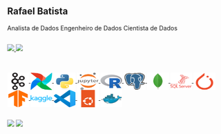 ## Rafael Batista

Analista de Dados
Engenheiro de Dados
Cientista de Dados



##

<div>
    <a href="https://github.com/faelk8/">
    <img height="180em" src="https://github-readme-stats.vercel.app/api?username=faelk8&theme=dark&show_icons=true&include_all_commits=truet"/)>
    <img height="180em" src="https://github-readme-stats.vercel.app/api/top-langs/?username=faelk8&theme=dark&layout=compact&langs_count16&"/>
</div>
      
##        
<div style="display: inline_block"><br>
    <img align="center" alt="Rafael-Kafka" height="40" width="50" src="https://github.com/devicons/devicon/blob/master/icons/apachekafka/apachekafka-original.svg">
    <img align="center" alt="Rafael-Airflow" height="40" width="50" src="https://github.com/devicons/devicon/blob/master/icons/apacheairflow/apacheairflow-original.svg">
    <img align="center" alt="Rafael-Python" height="40" width="50" src="https://raw.githubusercontent.com/devicons/devicon/master/icons/python/python-original.svg">
    <img align="center" alt="Rafael-Jupyter" height="40" width="50" src="https://github.com/devicons/devicon/blob/master/icons/jupyter/jupyter-original-wordmark.svg">
    <img align="center" alt="Rafael-R" height="40" width="50" src="https://github.com/devicons/devicon/blob/master/icons/r/r-original.svg">  
    <img align="center" alt="Rafael-Postgresql" height="40" width="50" src="https://github.com/devicons/devicon/blob/master/icons/postgresql/postgresql-original.svg">
    <img align="center" alt="Rafael-Mongo" height="40" width="50" src="https://github.com/devicons/devicon/blob/master/icons/mongodb/mongodb-original.svg">
    <img align="center" alt="Rafael-Sqlserver" height="40" width="50" src="https://github.com/devicons/devicon/blob/master/icons/microsoftsqlserver/microsoftsqlserver-plain-wordmark.svg"> 
    <img align="center" alt="Rafael-PyTorch" height="40" width="50" src="https://github.com/devicons/devicon/blob/master/icons/pytorch/pytorch-original.svg">
    <img align="center" alt="Rafael-TensorFlow" height="40" width="50" src="https://github.com/devicons/devicon/blob/master/icons/tensorflow/tensorflow-original.svg">
    <img align="center" alt="Rafael-Kaggle" height="40" width="50" src="https://github.com/devicons/devicon/blob/master/icons/kaggle/kaggle-original-wordmark.svg">
    <img align="center" alt="Rafael-VS" height="40" width="50" src="https://github.com/devicons/devicon/blob/master/icons/vscode/vscode-original.svg">
    <img align="center" alt="Rafael-Ubuntu" height="40" width="50" src="https://github.com/devicons/devicon/blob/master/icons/ubuntu/ubuntu-original.svg">
    <img align="center" alt="Rafael-Docker" height="40" width="50" src="https://github.com/devicons/devicon/blob/master/icons/docker/docker-original.svg">
</div>

##

<div> 
    <a href="https://www.linkedin.com/in/rbtista/" target="_blank"><img src="https://img.shields.io/badge/-LinkedIn-%230077B5?style=for-the-badge&logo=linkedin&logoColor=white" target="_blank"></a>  
    <a href="https://www.kaggle.com/faelk8" target="_blank"><img src="https://img.shields.io/badge/Kaggle-20BEFF?style=for-the-badge&logo=Kaggle&logoColor=white" target="_blank"></a>   
</div>
